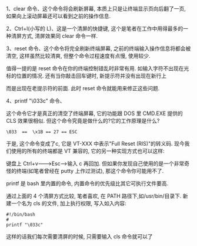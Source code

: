 1、clear 命令、这个命令将会刷新屏幕, 本质上只是让终端显示页向后翻了一页, 如果向上滚动屏幕还可以看到之前的操作信息.

2、Ctrl+l(小写的 L)、这是一个清屏的快捷键, 这个是笔者在工作中用得最多的一种清屏方式, 清屏效果同 clear 命令一样.

3、reset 命令、这个命令将完全刷新终端屏幕, 之前的终端输入操作信息将都会被清空, 这样虽然比较清爽, 但整个命令过程速度有点慢, 使用较少.

值得一提的是 reset 命令在你的终端控制错乱时非常有用. 如输入字符不出现在光标的位置的情况. 还有当你敲击回车键时, 新提示符并没有出现在新行上

而是出现在老提示符的前面. 此时 reset 命令就能用来修正这些问题.

4、printf "\033c" 命令、

这个命令它才是真正的清空了终端屏幕, 它的功能跟 DOS 里 CMD.EXE 提供的 CLS 效果很相似. 但这个命令究竟是做什么的?它的工作原理是什么?

```
\033  ==  \x1B == 27 == ESC
```

于是, 这个命令变成了<ESC>c, 它是 VT-XXX 中表示"Full Reset (RIS)"的转义码. 现今我们使用的所有的终端都是 VT 兼容的, 它的另一种实现方式也可以这样:

键盘上 Ctrl+v--->Esc-->输入 c 再回加. 但如果你发现自己使用的是一个非常奇怪的终端(如笔者曾经在 putty 上作过测试), 那这个命令你可能用不了.

printf 是 bash 里内置的命令, 内置命令的优先级比其它可执行文件要高.

通过上面的 4 个清屏方式比较, 笔者喜欢, 在 PATH 路径下,如/usr/bin/目录下. 新建一个名为 cls 的文件, 加上执行权限, 写入如入内容:

```
#!/bin/bash
#
printf "\033c"
```

这样的话我们每次需要清屏的时候, 只需要输入 cls 命令就可以了